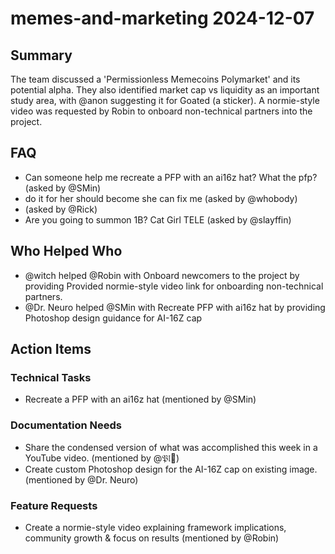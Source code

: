 # memes-and-marketing 2024-12-07

## Summary

The team discussed a 'Permissionless Memecoins Polymarket' and its potential alpha. They also identified market cap vs liquidity as an important study area, with @anon suggesting it for Goated (a sticker). A normie-style video was requested by Robin to onboard non-technical partners into the project.

## FAQ

- Can someone help me recreate a PFP with an ai16z hat?
  What the pfp? (asked by @SMin)
- do it for her should become she can fix me (asked by @whobody)
- (asked by @Rick)
- Are you going to summon 1B?
  Cat Girl TELE (asked by @slayffin)

## Who Helped Who

- @witch helped @Robin with Onboard newcomers to the project by providing Provided normie-style video link for onboarding non-technical partners.
- @Dr. Neuro helped @SMin with Recreate PFP with ai16z hat by providing Photoshop design guidance for AI-16Z cap

## Action Items

### Technical Tasks

- Recreate a PFP with an ai16z hat (mentioned by @SMin)

### Documentation Needs

- Share the condensed version of what was accomplished this week in a YouTube video. (mentioned by @𝔓𝔩𰬀)
- Create custom Photoshop design for the AI-16Z cap on existing image. (mentioned by @Dr. Neuro)

### Feature Requests

- Create a normie-style video explaining framework implications, community growth & focus on results (mentioned by @Robin)

